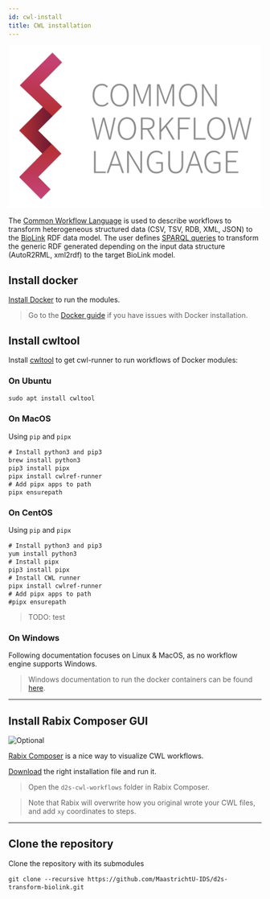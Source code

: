 ```yaml
---
id: cwl-install
title: CWL installation
---
```


[![](/img/CWL_logo.png)](https://www.commonwl.org/)

The [Common Workflow Language](https://www.commonwl.org/) is used to describe workflows to transform heterogeneous structured data (CSV, TSV, RDB, XML, JSON) to the [BioLink](https://biolink.github.io/biolink-model/docs/) RDF data model. The user defines [SPARQL queries](https://github.com/MaastrichtU-IDS/d2s-transform-biolink/blob/master/mapping/pharmgkb/insert-pharmgkb.rq) to transform the generic RDF generated depending on the input data structure (AutoR2RML, xml2rdf) to the target BioLink model.

## Install docker

[Install Docker](https://docs.docker.com/install/) to run the modules. 

> Go to the [Docker guide](http://d2s.semanticscience.org/docs/guide-docker) if you have issues with Docker installation.


## Install cwltool

Install [cwltool](https://github.com/common-workflow-language/cwltool#install) to get cwl-runner to run workflows of Docker modules:

### On Ubuntu

```shell
sudo apt install cwltool
```

### On MacOS

Using `pip` and `pipx`

```shell
# Install python3 and pip3
brew install python3
pip3 install pipx
pipx install cwlref-runner
# Add pipx apps to path
pipx ensurepath
```

### On CentOS

Using `pip` and `pipx`

```shell
# Install python3 and pip3
yum install python3
# Install pipx
pip3 install pipx
# Install CWL runner
pipx install cwlref-runner
# Add pipx apps to path
#pipx ensurepath
```

> TODO: test

### On Windows

Following documentation focuses on Linux & MacOS, as no workflow engine supports Windows.

> Windows documentation to run the docker containers can be found [here](https://github.com/MaastrichtU-IDS/data2services-pipeline/wiki/Run-on-Windows).

---

## Install Rabix Composer GUI

![Optional](https://img.shields.io/static/v1?label=module&message=Optional&color=blue)

[Rabix Composer](https://rabix.io/) is a nice way to visualize CWL workflows.

[Download](https://github.com/rabix/composer/releases) the right installation file and run it.

> Open the `d2s-cwl-workflows` folder in Rabix Composer.

> Note that Rabix will overwrite how you original wrote your CWL files, and add `xy` coordinates to steps.

---

## Clone the repository

Clone the repository with its submodules

```shell
git clone --recursive https://github.com/MaastrichtU-IDS/d2s-transform-biolink.git
```

